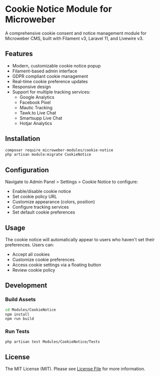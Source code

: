 # Cookie Notice Module for Microweber

A comprehensive cookie consent and notice management module for Microweber CMS, built with Filament v3, Laravel 11, and Livewire v3.

## Features

- Modern, customizable cookie notice popup
- Filament-based admin interface
- GDPR compliant cookie management
- Real-time cookie preference updates
- Responsive design
- Support for multiple tracking services:
  - Google Analytics
  - Facebook Pixel
  - Mautic Tracking
  - Tawk.to Live Chat
  - Smartsupp Live Chat
  - Hotjar Analytics

## Installation

```bash
composer require microweber-modules/cookie-notice
php artisan module:migrate CookieNotice
```

## Configuration

Navigate to Admin Panel > Settings > Cookie Notice to configure:

- Enable/disable cookie notice
- Set cookie policy URL
- Customize appearance (colors, position)
- Configure tracking services
- Set default cookie preferences

## Usage

The cookie notice will automatically appear to users who haven't set their preferences. Users can:

- Accept all cookies
- Customize cookie preferences
- Access cookie settings via a floating button
- Review cookie policy

## Development

### Build Assets

```bash
cd Modules/CookieNotice
npm install
npm run build
```

### Run Tests

```bash
php artisan test Modules/CookieNotice/Tests
```

## License

The MIT License (MIT). Please see [License File](LICENSE) for more information.
